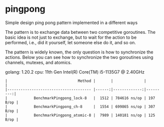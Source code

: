 # pingpong
Simple design ping pong pattern implemented in a different ways

The pattern is to exchange data between two competitive goroutines. The basic idea is not just to exchange, but to wait for the action to be performed, i.e., did it yourself, let someone else do it, and so on. 

The pattern is widely known, the only question is how to synchronize the actions. Below you can see how to synchronize the two goroutines using channels, mutexes, and atomics.

golang: 1.20.2
cpu: 11th Gen Intel(R) Core(TM) i5-1135G7 @ 2.40GHz


```
|                                Method |       |              |          |
|-------------------------------------- |------:|-------------:|---------:|
|            BenchmarkPingpong_lock-8   |  1512 | 784616 ns/op | 197 B/op |
|            BenchmarkPingpong_ch-8     |  1554 | 699865 ns/op | 307 B/op |
|            BenchmarkPingpong_atomic-8 |  7989 | 140181 ns/op | 125 B/op |
